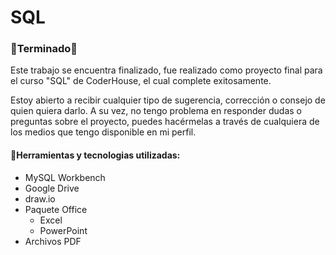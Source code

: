 # SQL

### 🔋Terminado🔋
Este trabajo se encuentra finalizado, fue realizado como proyecto final para el curso "SQL" de CoderHouse, el cual complete exitosamente.

Estoy abierto a recibir cualquier tipo de sugerencia, corrección o consejo de quien quiera darlo. A su vez, no tengo problema en responder dudas o preguntas sobre el proyecto, puedes hacérmelas a través de cualquiera de los medios que tengo disponible en mi perfil.

#### 🔧Herramientas y tecnologias utilizadas:

- MySQL Workbench
- Google Drive
- draw.io
- Paquete Office
	- Excel
	- PowerPoint
- Archivos PDF

